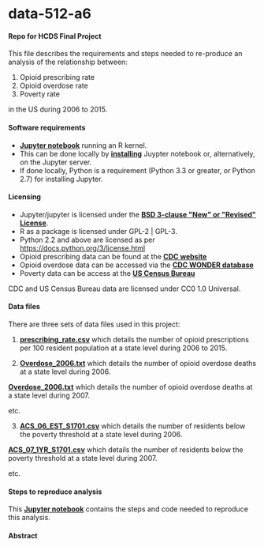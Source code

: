 # data-512-a6

#### Repo for HCDS Final Project
This file describes the requirements and steps needed to re-produce an analysis of the relationship between: 
1. Opioid prescribing rate 
2. Opioid overdose rate 
3. Poverty rate 

in the US during 2006 to 2015.  

#### Software requirements 

- __[Jupyter notebook](http://jupyter.org/about.html)__ running an R kernel.  
- This can be done locally by __[installing](http://jupyter.org/install.html)__ Juypter notebook or, alternatively, on the Jupyter server. 
- If done locally, Python is a requirement (Python 3.3 or greater, or Python 2.7) for installing Jupyter. 


#### Licensing 

- Jupyter/jupyter is licensed under the __[BSD 3-clause "New" or "Revised" License](https://github.com/jupyter/jupyter/blob/master/LICENSE)__. 
- R as a package is licensed under GPL-2 | GPL-3. 
- Python 2.2 and above are licensed as per https://docs.python.org/3/license.html
- Opioid prescribing data can be found at the __[CDC website](https://www.cdc.gov/drugoverdose/maps/rxstate2006.html)__
- Opioid overdose data can be accessed via the __[CDC WONDER database](https://wonder.cdc.gov/mcd-icd10.html)__ 
- Poverty data can be access at the __[US Census Bureau](https://factfinder.census.gov/faces/tableservices/jsf/pages/productview.xhtml?pid=ACS_16_1YR_S1701&prodType=table)__

CDC and US Census Bureau data are licensed under CC0 1.0 Universal. 


#### Data files 

There are three sets of data files used in this project: 

1. __[prescribing_rate.csv](https://github.com/mykebrowne/data-512-a6/blob/master/prescribing_rate.csv)__ which details the number of opioid prescriptions per 100 resident population at a state level during 2006 to 2015. 

2. __[Overdose_2006.txt](https://github.com/mykebrowne/data-512-a6/blob/master/Overdose_2006.txt)__ which details the number of opioid overdose deaths at a state level during 2006.  

__[Overdose_2006.txt](https://github.com/mykebrowne/data-512-a6/blob/master/Overdose_2007.txt)__ which details the number of opioid overdose deaths at a state level during 2007. 

etc. 

3. __[ACS_06_EST_S1701.csv](https://github.com/mykebrowne/data-512-a6/blob/master/ACS_06_EST_S1701.csv)__ which details the number of residents below the poverty threshold at a state level during 2006. 

__[ACS_07_1YR_S1701.csv](https://github.com/mykebrowne/data-512-a6/blob/master/ACS_07_1YR_S1701.csv)__ which details the number of residents below the poverty threshold at a state level during 2007. 

etc. 


#### Steps to reproduce analysis 

This __[Jupyter notebook](https://github.com/mykebrowne/data-512-a6/blob/master/hcds-a6-final-project-report.ipynb)__ contains the steps and code needed to reproduce this analysis.  


#### Abstract 
